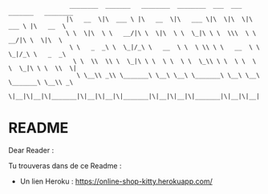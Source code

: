                      ________  _______   ________  ________  ___  ___  _______   ________     
                    |\   __  \|\  ___ \ |\   __  \|\   ___ \|\  \|\  \|\  ___ \ |\   __  \    
                    \ \  \|\  \ \   __/|\ \  \|\  \ \  \_|\ \ \  \\\  \ \   __/|\ \  \|\  \   
                     \ \   _  _\ \  \_|/_\ \   __  \ \  \ \\ \ \   __  \ \  \_|/_\ \   _  _\  
                      \ \  \\  \\ \  \_|\ \ \  \ \  \ \  \_\\ \ \  \ \  \ \  \_|\ \ \  \\  \| 
                       \ \__\\ _\\ \_______\ \__\ \__\ \_______\ \__\ \__\ \_______\ \__\\ _\ 
                        \|__|\|__|\|_______|\|__|\|__|\|_______|\|__|\|__|\|_______|\|__|\|__|


# README  
Dear Reader :

Tu trouveras dans de ce Readme :  

* Un lien Heroku : https://online-shop-kitty.herokuapp.com/


